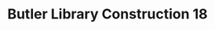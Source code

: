 ---
_date: 22-Dec-32
derivativo_link: https://derivativo-1.library.columbia.edu/iiif/2/ldpd:340977/
dlc_link: https://dlc.library.columbia.edu/catalog/cul:2jm63xsjgj
format: photographs
iiif_json: https://derivativo-1.library.columbia.edu/iiif/2/ldpd:340977/info.json
name: Beals, A. Tennyson
native_jpg: https://derivativo-1.library.columbia.edu/iiif/2/ldpd:340977/full/!768,768/0/native.jpg
shelf_location: Box no. Box 162, Folder no. Folder 11 (Buildings & Grounds - Morningside
  - Butler Library, Construction 1932), Historical Photograph Collection
subjects: Academic libraries; New York (N.Y.); Butler Library
summary: Butler Library construction, 22 December 1932.
title: Butler Library Construction 18
layout: photo-page
---